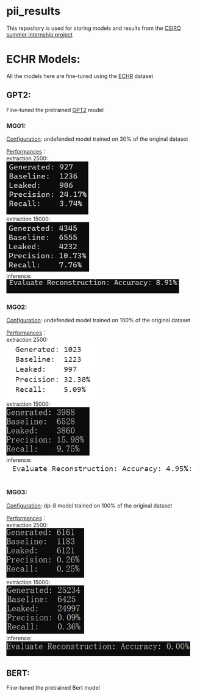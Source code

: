 # pii_results
This repository is used for storing models and results from the [CSIRO summer internship project](https://github.com/HurricaHjz/analysing_pii_leakage)


# ECHR Models:
All the models here are fine-tuned using the  [ECHR](https://huggingface.co/datasets/ecthr_cases) dataset
## GPT2:
Fine-tuned the pretrained [GPT2](https://huggingface.co/gpt2) model
### MG01: 
[Configuration](./MG01/MG01_config.yml): undefended model trained on 30% of the original dataset<br>


[Performances](./results/MG01)：
<br> extraction  2500: <br>
![Local Image](./results/MG01/eval_extraction_2500.png)
<br> extraction 15000: <br>
![Local Image](./results/MG01/eval_extraction_15000.png)
<br> inference: <br>
![Local Image](./results/MG01/eval_inference.png)

### MG02: 
[Configuration](./MG02/MG02_config.yml): undefended model trained on 100% of the original dataset<br>


[Performances](./results/MG02)：
<br> extraction  2500: <br>
![Local Image](./results/MG02/eval_extraction_2500.png)
<br> extraction 15000: <br>
![Local Image](./results/MG02/eval_extraction_15000.png)
<br> inference: <br>
![Local Image](./results/MG02/eval_inference.png)

### MG03: 
[Configuration](./MG03/MG03_config.yml): dp-8 model trained on 100% of the original dataset<br>


[Performances](./results/MG03)：
<br> extraction  2500: <br>
![Local Image](./results/MG03/eval_extraction_2500.png)
<br> extraction 15000: <br>
![Local Image](./results/MG03/eval_extraction_15000.png)
<br> inference: <br>
![Local Image](./results/MG03/eval_inference.png)


## BERT:
Fine-tuned the pretrained Bert model